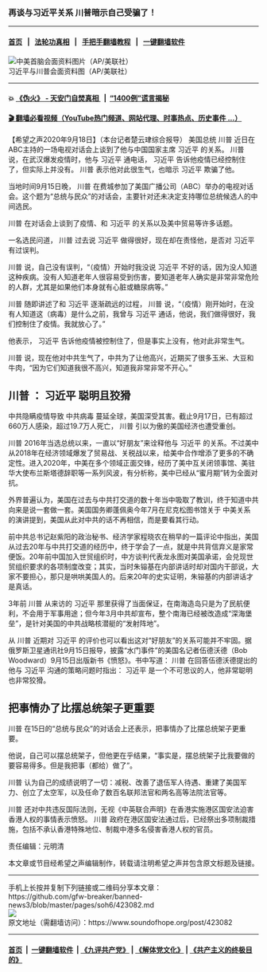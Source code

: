 ### 再谈与习近平关系 川普暗示自己受骗了！
------------------------

#### [首页](https://github.com/gfw-breaker/banned-news3/blob/master/README.md) &nbsp;&nbsp;|&nbsp;&nbsp; [法轮功真相](https://github.com/begood0513/basic/blob/master/README.md)  &nbsp;&nbsp;|&nbsp;&nbsp; [手把手翻墙教程](https://github.com/gfw-breaker/guides/wiki)  &nbsp;&nbsp;|&nbsp;&nbsp; [一键翻墙软件](https://github.com/gfw-breaker/nogfw/blob/master/README.md)  



<div><img alt="中美首脑会面资料图片（AP/美联社）" src="https://img.soundofhope.org/2019-12/dsf.jpg"/>
<br/><figcaption class="caption">
 习近平与川普会面资料图（AP/美联社）
</figcaption></div><hr/>

#### 💥 [《伪火》 - 天安门自焚真相 ](http://158.247.195.190:10000/videos/blog/weihuo.html)&nbsp; |&nbsp; [“1400例”谎言揭秘  ](http://158.247.195.190:10000/videos/blog/jiexi1400.html)

#### [ 🎬  翻墙必看视频（YouTube热门频道、网站代理、时事热点、历史事件 ...）](https://github.com/gfw-breaker/links/blob/master/banned.md)

<div><div class="Content__Wrapper sc-1bvya0-0 grZQxZ">
 <p class="meta-top">
  <span class="meta">
   【希望之声2020年9月18日】（本台记者楚云珒综合报导）
  </span>
  美国总统
  <ok href="/term/1041">
   川普
  </ok>
  近日在ABC主持的一场电视对话会上谈到了他与中国国家主席
  <ok href="/term/1063">
   习近平
  </ok>
  的关系。
  <ok href="/term/1041">
   川普
  </ok>
  说，在武汉爆发疫情时，他与
  <ok href="/term/1063">
   习近平
  </ok>
  通电话，
  <ok href="/term/1063">
   习近平
  </ok>
  告诉他疫情已经控制住了，但实际上并没有。
  <ok href="/term/1041">
   川普
  </ok>
  表示他对此很生气，也暗示
  <ok href="/term/1063">
   习近平
  </ok>
  欺骗了他。
 </p>
 <p>
  当地时间9月15日晚，
  <ok href="/term/1041">
   川普
  </ok>
  在费城参加了美国广播公司（ABC）举办的电视对话会。这个题为“总统与民众”的对话会，主要针对还未决定支持哪位总统候选人的中间选民。
 </p>
 <div class="AD_Embed__Wrap-sc-1xslmin-0 igMuqX module desktop">
  <div>
  </div>
 </div>
 <p>
  <ok href="/term/1041">
   川普
  </ok>
  在对话会上谈到了疫情、和
  <ok href="/term/1063">
   习近平
  </ok>
  的关系以及美中贸易等许多话题。
 </p>
 <p>
  一名选民问道，
  <ok href="/term/1041">
   川普
  </ok>
  过去说
  <ok href="/term/1063">
   习近平
  </ok>
  做得很好，现在却在责怪他，是否对
  <ok href="/term/1063">
   习近平
  </ok>
  有过误判。
 </p>
 <p>
  <ok href="/term/1041">
   川普
  </ok>
  说，自己没有误判，“（疫情）开始时我没说
  <ok href="/term/1063">
   习近平
  </ok>
  不好的话，因为没人知道这种疾病。没有人知道老年人很容易受到伤害，要知道老年人确实是非常非常危险的人群，尤其是如果他们本身就有心脏或糖尿病等。”
 </p>
 <p>
  <ok href="/term/1041">
   川普
  </ok>
  随即讲述了和
  <ok href="/term/1063">
   习近平
  </ok>
  逐渐疏远的过程，
  <ok href="/term/1041">
   川普
  </ok>
  说，“（疫情）刚开始时，在没有人知道这（病毒）是什么之前，我曾与
  <ok href="/term/1063">
   习近平
  </ok>
  通话，他说，我们做得很好，我们控制住了疫情。我就放心了。”
 </p>
 <p>
  他表示，
  <ok href="/term/1063">
   习近平
  </ok>
  告诉他疫情被控制住了，但是事实上没有，他对此非常生气。
 </p>
 <p>
  <ok href="/term/1041">
   川普
  </ok>
  说，现在他对中共生气了，中共为了让他高兴，近期买了很多玉米、大豆和牛肉，“因为它们知道我很不高兴，知道我非常非常不开心。”
 </p>
 <h2>
  <ok href="/term/1041">
   川普
  </ok>
  ：
  <ok href="/term/1063">
   习近平
  </ok>
  聪明且狡猾
 </h2>
 <p>
  中共隐瞒疫情导致
  <ok href="/term/248971">
   中共病毒
  </ok>
  蔓延全球，美国深受其害。截止9月17日，已有超过660万人感染，超过19.7万人死亡，
  <ok href="/term/1041">
   川普
  </ok>
  引以为傲的美国经济也遭受重创。
 </p>
 <p>
  <ok href="/term/1041">
   川普
  </ok>
  2016年当选总统以来，一直以“好朋友”来诠释他与
  <ok href="/term/1063">
   习近平
  </ok>
  的关系。不过美中从2018年在经济领域爆发了贸易战、关税战以来，给美中合作增添了更多的不确定性。进入2020年，中美在多个领域正面交锋，经历了美中互关闭领事馆、美驻华大使布兰斯塔德辞职等一系列风波，有分析称，美中已经从“蜜月期”转为全面对抗。
 </p>
 <p>
  外界普遍认为，美国在过去与中共打交道的数十年当中吸取了教训，终于知道中共向来是说一套做一套。美国国务卿蓬佩奥今年7月在尼克松图书馆关于
  <ok href="/term/7514">
   中美关系
  </ok>
  的演讲提到，美国从此对中共的话不再相信，而是要看其行动。
 </p>
 <p>
  前中共总书记赵紫阳的政治秘书、经济学家程晓农在稍早的一篇评论中指出，美国从过去20年与中共打交道的经历中，终于学会了一点，就是中共背信弃义是家常便饭。20年前中国加入世贸组织时，中方谈判代表龙永图对美国承诺，会兑现世贸组织要求的各项制度改变；其实，当时朱镕基在内部讲话时却对国内干部说，大家不要担心，那只是哄哄美国人的。后来20年的史实证明，朱镕基的内部讲话才是真话。
 </p>
 <p>
  3年前
  <ok href="/term/1041">
   川普
  </ok>
  从来访的
  <ok href="/term/1063">
   习近平
  </ok>
  那里获得了当面保证，在南海造岛只是为了民航便利，不会用于军事用途；但今年3月中共却宣布，整个南海已经被改造成“深海堡垒”，是针对美国的中共战略核潜艇的“发射阵地”。
 </p>
 <p>
  从
  <ok href="/term/1041">
   川普
  </ok>
  近期对
  <ok href="/term/1063">
   习近平
  </ok>
  的评价也可以看出这对“好朋友”的关系可能并不牢固。据俄罗斯卫星通讯社9月15日报导，披露“水门事件”的美国名记者伍德沃德（Bob Woodward）9月15日出版新书《愤怒》。书中写道：
  <ok href="/term/1041">
   川普
  </ok>
  在回答伍德沃德提出的他与
  <ok href="/term/1063">
   习近平
  </ok>
  沟通的策略问题时指出：
  <ok href="/term/1063">
   习近平
  </ok>
  是一个不可思议的人，他非常聪明也非常狡猾。
 </p>
 <h2>
  把事情办了比摆总统架子更重要
 </h2>
 <p>
  <ok href="/term/1041">
   川普
  </ok>
  在15日的“总统与民众”的对话会上还表示，把事情办了比摆总统架子更重要。
 </p>
 <p>
  他说，自己可以摆总统架子，但他更在乎结果，“事实是，摆总统架子比我要做的要容易得多。但是我把事（都给）做了”。
 </p>
 <p>
  <ok href="/term/1041">
   川普
  </ok>
  认为自己的成绩说明了一切：减税、改善了退伍军人待遇、重建了美国军力、创立了太空军，以及任命了数百名联邦法官和两名高等法院法官等。
 </p>
 <p>
  <ok href="/term/1041">
   川普
  </ok>
  还对中共违反国际法则，无视《中英联合声明》在香港实施港区国安法迫害香港人权的事情表示愤怒。
  <ok href="/term/1041">
   川普
  </ok>
  政府在港区国安法通过后，已经祭出多项制裁措施，包括不承认香港特殊地位、制裁中港多名侵害香港人权的官员。
 </p>
 <p class="meta-btm">
  责任编辑：元明清
 </p>
 <p class="meta-btm">
  本文章或节目经希望之声编辑制作，转载请注明希望之声并包含原文标题及链接。
 </p>
</div>
</div>
<hr/>
手机上长按并复制下列链接或二维码分享本文章：<br/>
https://github.com/gfw-breaker/banned-news3/blob/master/pages/soh6/423082.md <br/>
<a href='https://github.com/gfw-breaker/banned-news3/blob/master/pages/soh6/423082.md'><img src='https://github.com/gfw-breaker/banned-news3/blob/master/pages/soh6/423082.md.png'/></a> <br/>
原文地址（需翻墙访问）：https://www.soundofhope.org/post/423082


------------------------
#### [首页](https://github.com/gfw-breaker/banned-news3/blob/master/README.md) &nbsp;|&nbsp; [一键翻墙软件](https://github.com/gfw-breaker/nogfw/blob/master/README.md) &nbsp;| [《九评共产党》](https://github.com/gfw-breaker/9ping.md/blob/master/README.md#九评之一评共产党是什么) | [《解体党文化》](https://github.com/gfw-breaker/jtdwh.md/blob/master/README.md) | [《共产主义的终极目的》](https://github.com/gfw-breaker/gczydzjmd.md/blob/master/README.md)


<img src='http://gfw-breaker.win/banned-news3/pages/soh6/423082.md' width='0px' height='0px'/>